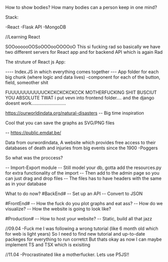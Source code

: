 How to show bodies?
How many bodies can a person keep in one mind?

Stack:

-React
-Flask API
-MongoDB


//Learning React

SOOoooooOOSoOOOooOOOOoO
This si fucking rad so basically we have two different servers for React app and for backend API which is again Rad

The struture of React js App: 


---- Index.JS in which everything comes together
 --- App folder for each big chunk (where logic and data lives)
  -component for each of the button, field, someother shit




  FUUUUUUUUUUUCKCKCKCKCKCCK MOTHERFUCKING SHIT BUSCIUT YOU ABSOLUTE TWAT i put vevn into frontend folder.... and the django doesnt work...........................


  https://ourworldindata.org/natural-disasters
  -- Big time inspiration 

Cool that you can save the graphs as SVG/PNG files

-- https://public.emdat.be/

Data from ourwordindata, A website which provides free access to their databases of death and injuries from big events since the 1900
-Poggers

So what was the proccess? 

-- Import-Export module
 -- Still model your db, gotta add the resources.py for extra functionality of the import
 -- Then add to the admin page so you can just drag and drop files
 -- The files has to have headers with the same as in your database


What to do now?
  #BackEnd#
-- Set up an API
-- Convert to JSON

  #FrontEnd#
-- How the fuck do you plot graphs and eat ass?
-- How do we visualize?
-- How the website is going to look like?

  #Production#
-- How to host your website?
-- Static, build all that jazz


//09.04
-Fuck me I was following a wrong tutorial (like 6 month old which for web is light years)
So I need to find new tutorial and up-to-date packeges for everything to run corretct
But thats okay as now I can maybe implement TS and TSX which is exisiting 


//11.04
-Procrastinated like a motherfucker. Lets use P5JS!!